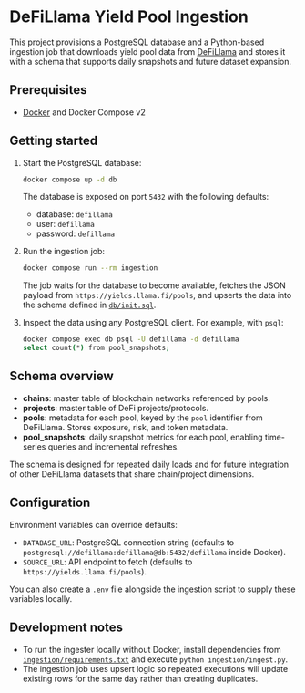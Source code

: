 # DeFiLlama Yield Pool Ingestion

This project provisions a PostgreSQL database and a Python-based ingestion job that downloads yield pool data from [DeFiLlama](https://yields.llama.fi/pools) and stores it with a schema that supports daily snapshots and future dataset expansion.

## Prerequisites

- [Docker](https://www.docker.com/) and Docker Compose v2

## Getting started

1. Start the PostgreSQL database:
   ```bash
   docker compose up -d db
   ```

   The database is exposed on port `5432` with the following defaults:
   - database: `defillama`
   - user: `defillama`
   - password: `defillama`

2. Run the ingestion job:
   ```bash
   docker compose run --rm ingestion
   ```

   The job waits for the database to become available, fetches the JSON payload from `https://yields.llama.fi/pools`, and upserts the data into the schema defined in [`db/init.sql`](db/init.sql).

3. Inspect the data using any PostgreSQL client. For example, with `psql`:
   ```bash
   docker compose exec db psql -U defillama -d defillama
   select count(*) from pool_snapshots;
   ```

## Schema overview

- **chains**: master table of blockchain networks referenced by pools.
- **projects**: master table of DeFi projects/protocols.
- **pools**: metadata for each pool, keyed by the `pool` identifier from DeFiLlama. Stores exposure, risk, and token metadata.
- **pool_snapshots**: daily snapshot metrics for each pool, enabling time-series queries and incremental refreshes.

The schema is designed for repeated daily loads and for future integration of other DeFiLlama datasets that share chain/project dimensions.

## Configuration

Environment variables can override defaults:

- `DATABASE_URL`: PostgreSQL connection string (defaults to `postgresql://defillama:defillama@db:5432/defillama` inside Docker).
- `SOURCE_URL`: API endpoint to fetch (defaults to `https://yields.llama.fi/pools`).

You can also create a `.env` file alongside the ingestion script to supply these variables locally.

## Development notes

- To run the ingester locally without Docker, install dependencies from [`ingestion/requirements.txt`](ingestion/requirements.txt) and execute `python ingestion/ingest.py`.
- The ingestion job uses upsert logic so repeated executions will update existing rows for the same day rather than creating duplicates.
